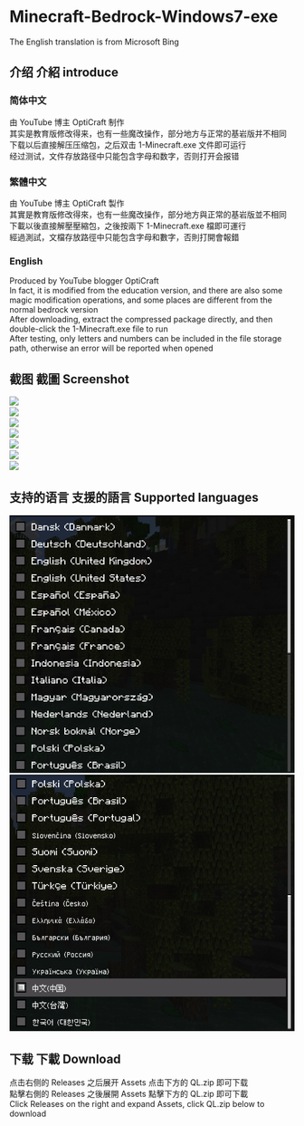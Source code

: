 # Minecraft-Bedrock-Windows7-exe  
The English translation is from Microsoft Bing  
## 介绍 介紹 introduce
### 简体中文
由 YouTube 博主 OptiCraft 制作  
其实是教育版修改得来，也有一些魔改操作，部分地方与正常的基岩版并不相同  
下载以后直接解压压缩包，之后双击 1-Minecraft.exe 文件即可运行   
经过测试，文件存放路径中只能包含字母和数字，否则打开会报错  
### 繁體中文  
由 YouTube 博主 OptiCraft 製作  
其實是教育版修改得來，也有一些魔改操作，部分地方與正常的基岩版並不相同  
下載以後直接解壓壓縮包，之後按兩下 1-Minecraft.exe 檔即可運行   
經過測試，文檔存放路徑中只能包含字母和數字，否則打開會報錯  
### English  
Produced by YouTube blogger OptiCraft  
In fact, it is modified from the education version, and there are also some magic modification operations, and some places are different from the normal bedrock version  
After downloading, extract the compressed package directly, and then double-click the 1-Minecraft.exe file to run   
After testing, only letters and numbers can be included in the file storage path, otherwise an error will be reported when opened  
## 截图 截圖 Screenshot  
![](gOuaP.png)  
![](gahjj.png)  
![](gaORs.png)  
![](gOCIg.png)  
![](garrq.png)  
![](gazht.png)  
![](2022_1010_b0c3a62ej00rjicgh00sgd0013z00ozp.jpg)  
## 支持的语言 支援的語言 Supported languages
![](src/yuyan1.png)  
![](src/yuyan2.png)  
## 下载 下載 Download  
点击右侧的 Releases 之后展开 Assets 点击下方的 QL.zip 即可下载  
點擊右側的 Releases 之後展開 Assets 點擊下方的 QL.zip 即可下載  
Click Releases on the right and expand Assets, click QL.zip below to download  
